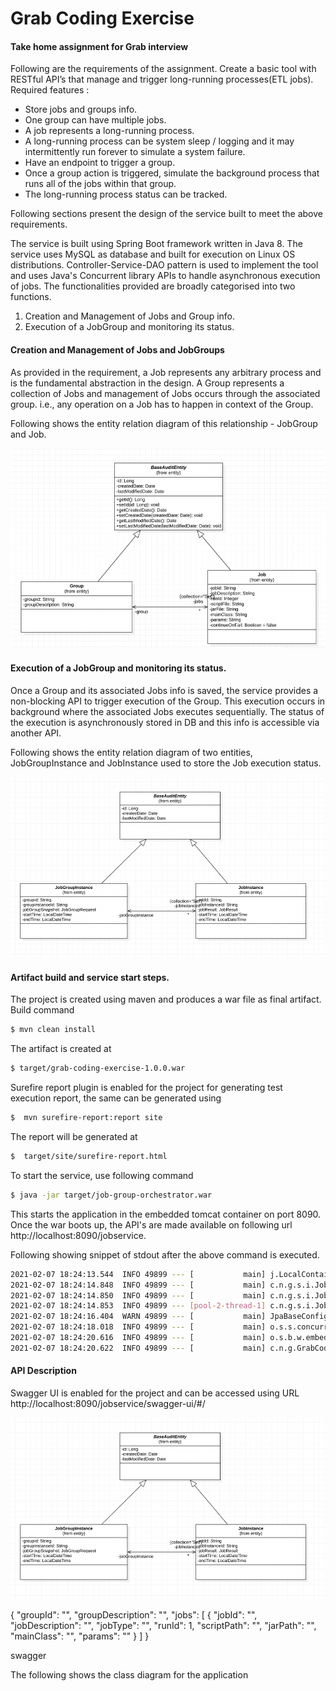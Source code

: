 # Grab Coding Exercise
#### Take home assignment for Grab interview
Following are the requirements of the assignment.
Create a basic tool with RESTful API’s that manage and trigger long-running processes(ETL jobs).
Required features : 
- Store jobs and groups info. 
- One group can have multiple jobs. 
- A job represents a long-running process.
- A long-running process can be system sleep / logging and it may intermittently run forever to simulate a system failure.
- Have an endpoint to trigger a group.
- Once a group action is triggered, simulate the background process that runs all of the jobs within that group.
- The long-running process status can be tracked.

Following sections present the design of the service built to meet the above requirements.

The service is built using Spring Boot framework written in Java 8. The service uses MySQL as database and built for execution on Linux OS distributions.
Controller-Service-DAO pattern is used to implement the tool and uses Java's Concurrent library APIs to handle asynchronous execution of jobs. The functionalities provided are broadly categorised into two functions.
1. Creation and Management of Jobs and Group info. 
2. Execution of a JobGroup and monitoring its status.

#### Creation and Management of Jobs and JobGroups

As provided in the requirement, a Job represents any arbitrary process and is the fundamental abstraction in the design. A Group represents a collection of Jobs and management of Jobs occurs through the associated group. i.e., any operation on a Job has to happen in context of the Group.

Following shows the entity relation diagram of this relationship - JobGroup and Job.

  <p align="center">
      <img src="docs/Group-Job_ER.png" alt="Pages"/>
  </p>

#### Execution of a JobGroup and monitoring its status.
Once a Group and its associated Jobs info is saved, the service provides a non-blocking API to trigger execution of the Group. This execution occurs in background where the associated Jobs executes sequentially. The status of the execution is asynchronously stored in DB and this info is accessible via another API.

Following shows the entity relation diagram of two entities, JobGroupInstance and JobInstance used to store the Job execution status.
<p align="center">
     <img src="docs/Group-Job_Instance_ER.png" alt="Pages"/>
</p>

#### Artifact build and service start steps.
The project is created using maven and produces a war file as final artifact. 
Build command
```sh
$ mvn clean install
```
The artifact is created at
```sh
$ target/grab-coding-exercise-1.0.0.war
```
Surefire report plugin is enabled for the project for generating test execution report, the same can be generated using
 ```sh
 $  mvn surefire-report:report site
 ```
 The report will be generated at 
  ```sh
  $  target/site/surefire-report.html
  ```

To start the service, use following command
```sh
$ java -jar target/job-group-orchestrator.war
```
This starts the application in the embedded tomcat container on port 8090. Once the war boots up, the API's are made available on following url http://localhost:8090/jobservice.

Following showing snippet of stdout after the above command is executed.
```sh
2021-02-07 18:24:13.544  INFO 49899 --- [           main] j.LocalContainerEntityManagerFactoryBean : Initialized JPA EntityManagerFactory for persistence unit 'default'
2021-02-07 18:24:14.848  INFO 49899 --- [           main] c.n.g.s.i.JobGroupInstanceServiceImpl    : Creating executor service with 3 executor threads
2021-02-07 18:24:14.850  INFO 49899 --- [           main] c.n.g.s.i.JobGroupInstanceServiceImpl    : Setting up job tracker map clean up daemon
2021-02-07 18:24:14.853  INFO 49899 --- [pool-2-thread-1] c.n.g.s.i.JobGroupInstanceServiceImpl    : Removing following jobs instance from tracker 
2021-02-07 18:24:16.404  WARN 49899 --- [           main] JpaBaseConfiguration$JpaWebConfiguration : spring.jpa.open-in-view is enabled by default. Therefore, database queries may be performed during view rendering. Explicitly configure spring.jpa.open-in-view to disable this warning
2021-02-07 18:24:18.018  INFO 49899 --- [           main] o.s.s.concurrent.ThreadPoolTaskExecutor  : Initializing ExecutorService 'applicationTaskExecutor'
2021-02-07 18:24:20.616  INFO 49899 --- [           main] o.s.b.w.embedded.tomcat.TomcatWebServer  : Tomcat started on port(s): 8090 (http) with context path '/jobservice'
2021-02-07 18:24:20.622  INFO 49899 --- [           main] c.n.g.GrabCodingExerciseApplication      : Started GrabCodingExerciseApplication in 19.409 seconds (JVM running for 20.213)

```

#### API Description
Swagger UI is enabled for the project and can be accessed using URL http://localhost:8090/jobservice/swagger-ui/#/
<p align="center">
     <img src="docs/Group-Job_Instance_ER.png" alt="Pages"/>
</p>

{
    "groupId": "",
    "groupDescription": "",
    "jobs": [
        {
            "jobId": "",
            "jobDescription": "",
            "jobType": "",
            "runId": 1,
            "scriptPath": "",
            "jarPath": "",
            "mainClass": "",
            "params": ""
        }
    ]
}



 
 
 swagger

 
 

 
 The following shows the class diagram for the application

 
 
  
   